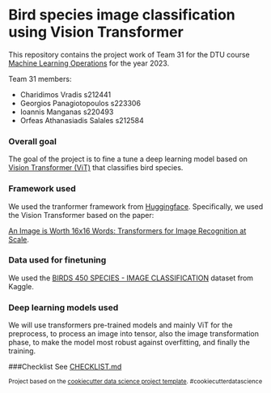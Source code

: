 Bird species image classification using Vision Transformer 
==============================

This repository contains the project work of Team 31 for the DTU course [Machine Learning Operations](https://kurser.dtu.dk/course/02476) for the year 2023.

Team 31 members:
- Charidimos Vradis s212441
- Georgios Panagiotopoulos s223306
- Ioannis Manganas s220493
- Orfeas Athanasiadis Salales s212584

### Overall goal
The goal of the project is to fine a tune a deep learning model based on [Vision Transformer (ViT)](https://huggingface.co/docs/transformers/model_doc/vit)
 that classifies bird species.
 
### Framework used
We used the tranformer framework from [Huggingface](https://huggingface.co/). Specifically, we used the Vision Transformer based on the paper:

[An Image is Worth 16x16 Words: Transformers for Image Recognition at Scale](https://arxiv.org/abs/2010.11929).

### Data used for finetuning
We used the [BIRDS 450 SPECIES - IMAGE CLASSIFICATION](https://www.kaggle.com/datasets/gpiosenka/100-bird-species) dataset from Kaggle.

### Deep learning models used
We will use transformers pre-trained models and mainly ViT for the preprocess, to process an image into tensor, also the image transformation phase, to make
the model most robust against overfitting, and finally the training.

###Checklist
See [CHECKLIST.md](https://github.com/manganas/mlops_project_2023/blob/main/CHECKLIST.md)

<p><small>Project based on the <a target="_blank" href="https://drivendata.github.io/cookiecutter-data-science/">cookiecutter data science project template</a>. #cookiecutterdatascience</small></p>
